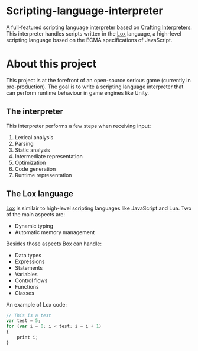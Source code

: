 # Scripting-language-interpreter
A full-featured scripting language interpreter based on [Crafting Interpreters](http://craftinginterpreters.com/).
This interpreter handles scripts written in the [Lox](http://www.craftinginterpreters.com/the-lox-language.html) language, a high-level scripting language based on the ECMA specifications of JavaScript.

# About this project
This project is at the forefront of an open-source serious game (currently in pre-production). The goal is to write a scripting language interpreter that can perform runtime behaviour in game engines like Unity.

## The interpreter
This interpreter performs a few steps when receiving input:
1. Lexical analysis
2. Parsing
3. Static analysis
4. Intermediate representation
5. Optimization
6. Code generation
7. Runtime representation

## The Lox language
[Lox](http://www.craftinginterpreters.com/the-lox-language.html) is similair to high-level scripting languages like JavaScript and Lua. Two of the main aspects are:
- Dynamic typing
- Automatic memory management

Besides those aspects Box can handle:
- Data types
- Expressions
- Statements
- Variables
- Control flows
- Functions
- Classes

An example of Lox code:
```javascript
// This is a test
var test = 5;
for (var i = 0; i < test; i = i + 1)
{
    print i;
}
```
